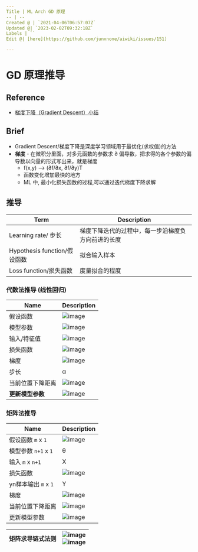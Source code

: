 ```yaml
---
Title | ML Arch GD 原理
-- | --
Created @ | `2021-04-06T06:57:07Z`
Updated @| `2023-02-02T09:32:18Z`
Labels | ``
Edit @| [here](https://github.com/junxnone/aiwiki/issues/151)

---
```


# GD 原理推导

## Reference
- [梯度下降（Gradient Descent）小结](https://www.cnblogs.com/pinard/p/5970503.html)

## Brief
- Gradient Descent/梯度下降是深度学习领域用于最优化(求权值)的方法
- **梯度** - 在微积分里面，对多元函数的参数求 ∂ 偏导数，把求得的各个参数的偏导数以向量的形式写出来，就是梯度
  - f(x,y) --> (∂f/∂x, ∂f/∂y)T
  - 函数变化增加最快的地方
  - ML 中, 最小化损失函数的过程,可以通过迭代梯度下降求解



## 推导

Term | Description
-- | --
Learning rate/ 步长 | 梯度下降迭代的过程中，每一步沿梯度负方向前进的长度
Hypothesis function/假设函数 |  拟合输入样本
Loss function/损失函数 | 度量拟合的程度

### 代数法推导 (线性回归)

Name | Description
-- | --
假设函数 | ![image](https://user-images.githubusercontent.com/2216970/113672379-44758c00-96ea-11eb-87bd-93475e887461.png)
模型参数 | ![image](https://user-images.githubusercontent.com/2216970/113672472-6a9b2c00-96ea-11eb-84fa-3ffaa24b3a59.png)
输入/特征值 | ![image](https://user-images.githubusercontent.com/2216970/113672513-77b81b00-96ea-11eb-9e76-aef977a333c8.png)
损失函数 | ![image](https://user-images.githubusercontent.com/2216970/113672573-8a325480-96ea-11eb-82ce-6bdc2a8e5792.png)
梯度 | ![image](https://user-images.githubusercontent.com/2216970/113672773-bbab2000-96ea-11eb-89e3-3b4f0a1e0b4e.png)
步长 | α
当前位置下降距离 | ![image](https://user-images.githubusercontent.com/2216970/113672893-dc737580-96ea-11eb-95a7-e8e8b6738893.png)
**更新模型参数** | ![image](https://user-images.githubusercontent.com/2216970/113673078-19d80300-96eb-11eb-92f5-4400ed097897.png)




### 矩阵法推导

Name | Description
-- | --
假设函数 `m` x `1` | ![image](https://user-images.githubusercontent.com/2216970/113674245-928b8f00-96ec-11eb-96b5-4729d459f1ef.png)
模型参数 `n+1` x `1` | θ
输入 `m` x `n+1` | X 
损失函数 | ![image](https://user-images.githubusercontent.com/2216970/113674864-4260fc80-96ed-11eb-976b-dd0d87113a14.png)
yn样本输出 `m` x `1` | Y
梯度 | ![image](https://user-images.githubusercontent.com/2216970/113675026-789e7c00-96ed-11eb-893b-0f3a4e6771ae.png)
当前位置下降距离 | ![image](https://user-images.githubusercontent.com/2216970/113675080-8ce27900-96ed-11eb-9eb0-f7e5d162acea.png)
更新模型参数 | ![image](https://user-images.githubusercontent.com/2216970/113675181-ab487480-96ed-11eb-99f6-29e96ff9c18f.png)


矩阵求导链式法则 | ![image](https://user-images.githubusercontent.com/2216970/113675581-17c37380-96ee-11eb-946c-bdb73a4d0a2a.png) <br>![image](https://user-images.githubusercontent.com/2216970/113675663-2dd13400-96ee-11eb-82a0-e81998e6a6ff.png)
-- | --


